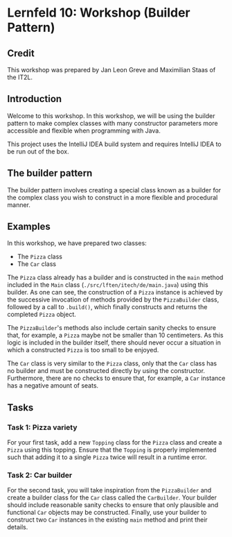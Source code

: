 # Lernfeld 10: Workshop (Builder Pattern)

## Credit

This workshop was prepared by Jan Leon Greve and Maximilian Staas of the IT2L.

## Introduction

Welcome to this workshop. In this workshop, we will be using the builder pattern
to make complex classes with many constructor parameters more accessible and
flexible when programming with Java.

This project uses the IntelliJ IDEA build system and requires IntelliJ IDEA to be run
out of the box.

## The builder pattern

The builder pattern involves creating a special class known as a builder for the
complex class you wish to construct in a more flexible and procedural manner.

## Examples

In this workshop, we have prepared two classes:
* The `Pizza` class
* The `Car` class

The `Pizza` class already has a builder and is constructed in the `main` method 
included in the `Main` class (`./src/lften/itech/de/main.java`) using this builder.
As one can see, the construction of a `Pizza` instance is achieved by the successive
invocation of methods provided by the `PizzaBuilder` class, followed by a call to `.build()`,
which finally constructs and returns the completed `Pizza` object.

The `PizzaBuilder`'s methods also include certain sanity checks to ensure that, for example,
a `Pizza` maybe not be smaller than 10 centimeters.
As this logic is included in the builder itself, there should never occur a situation in which
a constructed `Pizza` is too small to be enjoyed.

The `Car` class is very similar to the `Pizza` class, only that the `Car` class has no builder
and must be constructed directly by using the constructor.
Furthermore, there are no checks to ensure that, for example, a `Car` instance has a negative amount
of seats.

## Tasks

### Task 1: Pizza variety

For your first task, add a new `Topping` class for the `Pizza` class and create a `Pizza` using this topping.
Ensure that the `Topping` is properly implemented such that adding it to a single `Pizza` twice will result in a runtime error.

### Task 2: Car builder

For the second task,
you will take inspiration from the `PizzaBuilder` and create a builder class for the `Car` class called the `CarBuilder`.
Your builder should include reasonable sanity checks
to ensure that only plausible and functional `Car` objects may be constructed.
Finally, use your builder to construct two `Car` instances in the existing `main` method and print their details.